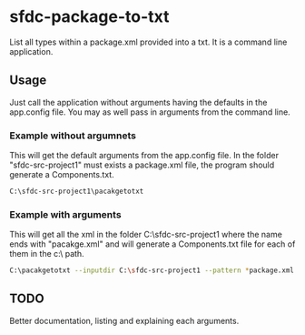 # sfdc-package-to-txt
List all types within a package.xml provided into a txt. It is a command line application.

## Usage
Just call the application without arguments having the defaults in the app.config file. You may as well pass in arguments from the command line.

### Example without argumnets

This will get the default arguments from the app.config file. In the folder "sfdc-src-project1" must exists a package.xml file, the program should generate a Components.txt.

```bash
C:\sfdc-src-project1\pacakgetotxt
```
### Example with arguments

This will get all the xml in the folder C:\sfdc-src-project1 where the name ends with "pacakge.xml" and will generate a Components.txt file for each of them in the c:\ path.
```bash
C:\pacakgetotxt --inputdir C:\sfdc-src-project1 --pattern *package.xml
```


## TODO 
Better documentation, listing and explaining each arguments.
